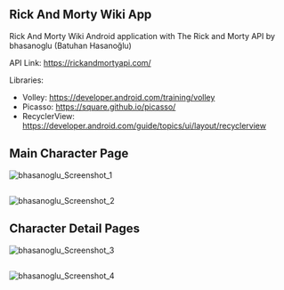 ## Rick And Morty Wiki App

Rick And Morty Wiki Android application with The Rick and Morty API by bhasanoglu (Batuhan Hasanoğlu)


API Link: https://rickandmortyapi.com/


Libraries:
* Volley: https://developer.android.com/training/volley
* Picasso: https://square.github.io/picasso/
* RecyclerView: https://developer.android.com/guide/topics/ui/layout/recyclerview




## Main Character Page


![bhasanoglu_Screenshot_1](https://user-images.githubusercontent.com/48445951/93719513-b55cb880-fb8b-11ea-9bb3-f60b178d79ed.png)

##

![bhasanoglu_Screenshot_2](https://user-images.githubusercontent.com/48445951/93719514-b68de580-fb8b-11ea-95c5-8804db45059f.png)


## Character Detail Pages


![bhasanoglu_Screenshot_3](https://user-images.githubusercontent.com/48445951/93719515-b7bf1280-fb8b-11ea-8992-2e56dda40cc0.png)

##

![bhasanoglu_Screenshot_4](https://user-images.githubusercontent.com/48445951/93719510-b392f500-fb8b-11ea-8986-928c269da63f.png)
